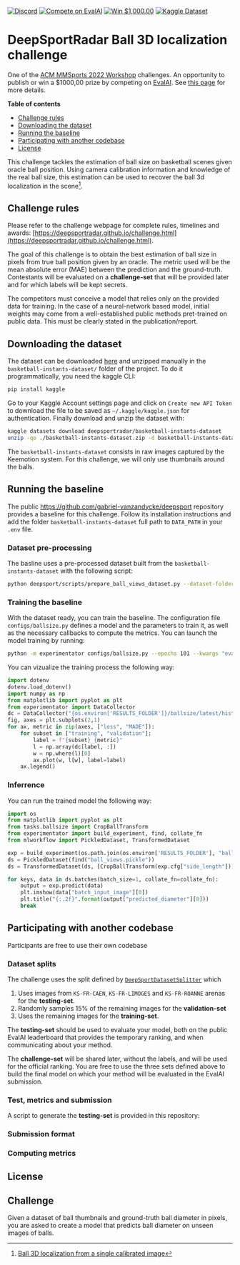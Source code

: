 [![Discord](https://badgen.net/badge/icon/discord?icon=discord&label)](https://discord.gg/JvMQgMkpkm)
[![Compete on EvalAI](https://badgen.net/badge/compete%20on/EvalAI/blue)](https://eval.ai/web/challenges/challenge-page/1685/overview)
[![Win $1,000.00](https://badgen.net/badge/win/%241%2C000.00/yellow)](http://mmsports.multimedia-computing.de/mmsports2022/challenge.html)
[![Kaggle Dataset](https://badgen.net/badge/kaggle/dataset/blue)](https://www.kaggle.com/datasets/deepsportradar/basketball-instants-dataset)


# DeepSportRadar Ball 3D localization challenge

One of the [ACM MMSports 2022 Workshop](http://mmsports.multimedia-computing.de/mmsports2022/index.html) challenges. An opportunity to publish or win a $1000,00 prize by competing on [EvalAI](https://eval.ai/web/challenges/challenge-page/1688/overview). See [this page](http://mmsports.multimedia-computing.de/mmsports2022/challenge.html) for more details.

**Table of contents**
- [Challenge rules](#challenge-rules)
- [Downloading the dataset](#downloading-the-dataset)
- [Running the baseline](#running-the-baseline)
- [Participating with another codebase](#participating-with-another-codebase)
- [License](#license)

This challenge tackles the estimation of ball size on basketball scenes given oracle ball position. Using camera calibration information and knowledge of the real ball size, this estimation can be used to recover the ball 3d localization in the scene[^1].

## Challenge rules

Please refer to the challenge webpage for complete rules, timelines and awards: [https://deepsportradar.github.io/challenge.html](https://deepsportradar.github.io/challenge.html).

The goal of this challenge is to obtain the best estimation of ball size in pixels from true ball position given by an oracle. The metric used will be the mean absolute error (MAE) between the prediction and the ground-truth.
Contestants will be evaluated on a **challenge-set** that will be provided later and for which labels will be kept secrets.

The competitors must conceive a model that relies only on the provided data for training. In the case of a neural-network based model, initial weights may come from a well-established public methods pret-trained on public data. This must be clearly stated in the publication/report.

## Downloading the dataset

The dataset can be downloaded [here](https://www.kaggle.com/datasets/deepsportradar/basketball-instants-dataset) and unzipped manually in the `basketball-instants-dataset/` folder of the project. To do it programmatically, you need the kaggle CLI:

```bash
pip install kaggle
```

Go to your Kaggle Account settings page and click on `Create new API Token` to download the file to be saved as `~/.kaggle/kaggle.json` for authentication. Finally download and unzip the dataset with:

```bash
kaggle datasets download deepsportradar/basketball-instants-dataset
unzip -qo ./basketball-instants-dataset.zip -d basketball-instants-dataset
```

The `basketball-instants-dataset` consists in raw images captured by the Keemotion system. For this challenge, we will only use thumbnails around the balls.

## Running the baseline

The public https://github.com/gabriel-vanzandycke/deepsport repository provides a baseline for this challenge.
Follow its installation instructions and add the folder `basketball-instants-dataset` full path to `DATA_PATH` in your `.env` file.

### Dataset pre-processing

The basline uses a pre-processed dataset built from the `basketball-instants-dataset` with the following script:
```bash
python deepsport/scripts/prepare_ball_views_dataset.py --dataset-folder basketball-instants-dataset
```

### Training the baseline

With the dataset ready, you can train the baseline.
The configuration file `configs/ballsize.py` defines a model and the parameters to train it, as well as the necessary callbacks to compute the metrics. You can launch the model training by running:
```bash
python -m experimentator configs/ballsize.py --epochs 101 --kwargs "eval_epochs=range(0,101,20)"
```

You can vizualize the training process the following way:

```python
import dotenv
dotenv.load_dotenv()
import numpy as np
from matplotlib import pyplot as plt
from experimentator import DataCollector
dc = DataCollector("{os.environ['RESULTS_FOLDER']}/ballsize/latest/history.dcp")
fig, axes = plt.subplots(2,1)
for ax, metric in zip(axes, ["loss", "MADE"]):
    for subset in ["training", "validation"]:
        label = f"{subset}_{metric}"
        l = np.array(dc[label, :])
        w = np.where(l)[0]
        ax.plot(w, l[w], label=label)
    ax.legend()
```

### Inferrence

You can run the trained model the following way:
```python
import os
from matplotlib import pyplot as plt
from tasks.ballsize import CropBallTransform
from experimentator import build_experiment, find, collate_fn
from mlworkflow import PickledDataset, TransformedDataset

exp = build_experiment(os.path.join(os.environ['RESULTS_FOLDER'], "ballsize/latest/config.py"), robust=True)
ds = PickledDataset(find("ball_views.pickle"))
ds = TransformedDataset(ds, [CropBallTransform(exp.cfg["side_length"])])

for keys, data in ds.batches(batch_size=1, collate_fn=collate_fn):
    output = exp.predict(data)
    plt.imshow(data["batch_input_image"][0])
    plt.title("{:.2f}".format(output["predicted_diameter"][0]))
    break
```

## Participating with another codebase

Participants are free to use their own codebase 


### Dataset splits

The challenge uses the split defined by [`DeepSportDatasetSplitter`](https://gitlab.com/deepsport/deepsport_utilities/-/blob/main/deepsport_utilities/ds/instants_dataset/dataset_splitters.py#L6) which
1. Uses images from `KS-FR-CAEN`, `KS-FR-LIMOGES` and `KS-FR-ROANNE` arenas for the **testing-set**.
2. Randomly samples 15% of the remaining images for the **validation-set**
3. Uses the remaining images for the **training-set**.

The **testing-set** should be used to evaluate your model, both on the public EvalAI leaderboard that provides the temporary ranking, and when communicating about your method.

The **challenge-set** will be shared later, without the labels, and will be used for the official ranking. You are free to use the three sets defined above to build the final model on which your method will be evaluated in the EvalAI submission.



### Test, metrics and submission

A script to generate the **testing-set** is provided in this repository:

### Submission format
### Computing metrics

## License




## Challenge
Given a dataset of ball thumbnails and ground-truth ball diameter in pixels, you are asked to create a model that predicts ball diameter on unseen images of balls.


[^1]: [Ball 3D localization from a single calibrated image](https://arxiv.org/abs/2204.00003)

